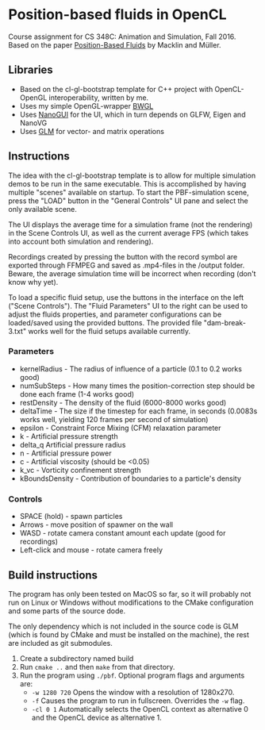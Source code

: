# Position-based fluids in OpenCL
Course assignment for CS 348C: Animation and Simulation, Fall 2016. Based on the paper [Position-Based Fluids](http://mmacklin.com/pbf_sig_preprint.pdf) by Macklin and Müller.

## Libraries
* Based on the cl-gl-bootstrap template for C++ project with OpenCL-OpenGL interoperability, written by me.
* Uses my simple OpenGL-wrapper [BWGL](https://github.com/bwiberg/bwgl)
* Uses [NanoGUI](https://github.com/wjakob/nanogui) for the UI, which in turn depends on GLFW, Eigen and NanoVG
* Uses [GLM](http://glm.g-truc.net/0.9.8/index.html) for vector- and matrix operations

## Instructions
The idea with the cl-gl-bootstrap template is to allow for multiple simulation demos to be run in the same executable. This is accomplished by having multiple "scenes" available on startup. To start the PBF-simulation scene, press the "LOAD" button in the "General Controls" UI pane and select the only available scene.

The UI displays the average time for a simulation frame (not the rendering) in the Scene Controls UI, as well as the current average FPS (which takes into account both simulation and rendering).

Recordings created by pressing the button with the record symbol are exported through FFMPEG and saved as .mp4-files in the /output folder. Beware, the average simulation time will be incorrect when recording (don't know why yet).

To load a specific fluid setup, use the buttons in the interface on the left ("Scene Controls"). The "Fluid Parameters" UI to the right can be used to adjust the fluids properties, and parameter configurations can be loaded/saved using the provided buttons. The provided file "dam-break-3.txt" works well for the fluid setups available currently.

### Parameters
* kernelRadius - The radius of influence of a particle (0.1 to 0.2 works good)
* numSubSteps - How many times the position-correction step should be done each frame (1-4 works good)
* restDensity - The density of the fluid (6000-8000 works good)
* deltaTime - The size if the timestep for each frame, in seconds (0.0083s works well, yielding 120 frames per second of simulation)
* epsilon - Constraint Force Mixing (CFM) relaxation parameter
* k - Artificial pressure strength
* delta_q  Artificial pressure radius
* n - Artificial pressure power
* c - Artificial viscosity (should be <0.05)
* k_vc - Vorticity confinement strength
* kBoundsDensity - Contribution of boundaries to a particle's density

### Controls
* SPACE (hold) - spawn particles
* Arrows - move position of spawner on the wall
* WASD - rotate camera constant amount each update (good for recordings)
* Left-click and mouse -  rotate camera freely

## Build instructions
The program has only been tested on MacOS so far, so it will probably not run on Linux or Windows without modifications to the CMake configuration and some parts of the source dode. 

The only dependency which is not included in the source code is GLM (which is found by CMake and must be installed on the machine), the rest are included as git submodules. 

1. Create a subdirectory named build
2. Run `cmake ..` and then `make` from that directory.
3. Run the program using `./pbf`. Optional program flags and arguments are:
    * `-w 1280 720` Opens the window with a resolution of 1280x270.
    * `-f`  Causes the program to run in fullscreen. Overrides the `-w` flag.
    * `-cl 0 1` Automatically selects the OpenCL context as alternative 0 and the OpenCL device as alternative 1.
    